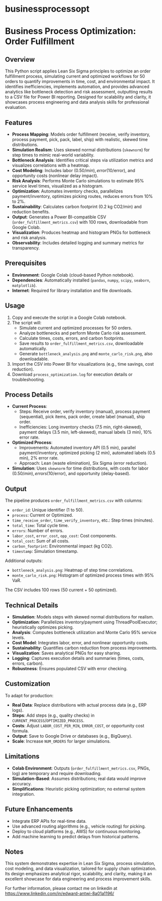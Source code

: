 # businessprocessopt
# Business Process Optimization: Order Fulfillment

## Overview
This Python script applies Lean Six Sigma principles to optimize an order fulfillment process, simulating current and optimized workflows for 50 orders to quantify improvements in time, cost, and environmental impact. It identifies inefficiencies, implements automation, and provides advanced analytics like bottleneck detection and risk assessment, outputting results to a CSV file for Power BI reporting. Designed for scalability and clarity, it showcases process engineering and data analysis skills for professional evaluation.

## Features
- **Process Mapping**: Models order fulfillment (receive, verify inventory, process payment, pick, pack, label, ship) with realistic, skewed time distributions.
- **Simulation Realism**: Uses skewed normal distributions (`skewnorm`) for step times to mimic real-world variability.
- **Bottleneck Analysis**: Identifies critical steps via utilization metrics and visualizes correlations with a heatmap.
- **Cost Modeling**: Includes labor ($0.50/min), error ($10/error), and opportunity costs (nonlinear delay impact).
- **Risk Analysis**: Performs Monte Carlo simulations to estimate 95% service level times, visualized as a histogram.
- **Optimization**: Automates inventory checks, parallelizes payment/inventory, optimizes picking routes, reduces errors from 10% to 2%.
- **Sustainability**: Calculates carbon footprint (0.2 kg CO2/min) and reduction benefits.
- **Output**: Generates a Power BI-compatible CSV (`order_fulfillment_metrics.csv`) with 100 rows, downloadable from Google Colab.
- **Visualization**: Produces heatmap and histogram PNGs for bottleneck and risk analysis.
- **Observability**: Includes detailed logging and summary metrics for transparency.

## Prerequisites
- **Environment**: Google Colab (cloud-based Python notebook).
- **Dependencies**: Automatically installed (`pandas`, `numpy`, `scipy`, `seaborn`, `matplotlib`).
- **Internet**: Required for library installation and file downloads.

## Usage
1. Copy and execute the script in a Google Colab notebook.
2. The script will:
   - Simulate current and optimized processes for 50 orders.
   - Analyze bottlenecks and perform Monte Carlo risk assessment.
   - Calculate times, costs, errors, and carbon footprints.
   - Save results to `order_fulfillment_metrics.csv`, downloadable automatically.
   - Generate `bottleneck_analysis.png` and `monte_carlo_risk.png`, also downloadable.
3. Import the CSV into Power BI for visualizations (e.g., time savings, cost reduction).
4. Download `process_optimization.log` for execution details or troubleshooting.

## Process Details
- **Current Process**:
  - Steps: Receive order, verify inventory (manual), process payment (sequential), pick items, pack order, create label (manual), ship order.
  - Inefficiencies: Long inventory checks (7.5 min, right-skewed), payment delays (3.5 min, left-skewed), manual labels (3 min), 10% error rate.
- **Optimized Process**:
  - Improvements: Automated inventory API (0.5 min), parallel payment/inventory, optimized picking (2 min), automated labels (0.5 min), 2% error rate.
  - Approach: Lean (waste elimination), Six Sigma (error reduction).
- **Simulation**: Uses `skewnorm` for time distributions, with costs for labor ($0.50/min), errors ($10/error), and opportunity (delay-based).

## Output
The pipeline produces `order_fulfillment_metrics.csv` with columns:
- `order_id`: Unique identifier (1 to 50).
- `process`: Current or Optimized.
- `time_receive_order`, `time_verify_inventory`, etc.: Step times (minutes).
- `total_time`: Total cycle time.
- `errors`: Number of errors.
- `labor_cost`, `error_cost`, `opp_cost`: Cost components.
- `total_cost`: Sum of all costs.
- `carbon_footprint`: Environmental impact (kg CO2).
- `timestamp`: Simulation timestamp.

Additional outputs:
- `bottleneck_analysis.png`: Heatmap of step time correlations.
- `monte_carlo_risk.png`: Histogram of optimized process times with 95% VaR.

The CSV includes 100 rows (50 current + 50 optimized).

## Technical Details
- **Simulation**: Models steps with skewed normal distributions for realism.
- **Optimization**: Parallelizes inventory/payment using ThreadPoolExecutor; heuristically optimizes picking.
- **Analysis**: Computes bottleneck utilization and Monte Carlo 95% service levels.
- **Cost Model**: Integrates labor, error, and nonlinear opportunity costs.
- **Sustainability**: Quantifies carbon reduction from process improvements.
- **Visualization**: Saves analytical PNGs for easy sharing.
- **Logging**: Captures execution details and summaries (times, costs, errors, carbon).
- **Robustness**: Ensures populated CSV with error checking.

## Customization
To adapt for production:
- **Real Data**: Replace distributions with actual process data (e.g., ERP logs).
- **Steps**: Add steps (e.g., quality checks) in `CURRENT_PROCESS`/`OPTIMIZED_PROCESS`.
- **Costs**: Adjust `LABOR_COST_PER_MIN`, `ERROR_COST`, or opportunity cost formula.
- **Output**: Save to Google Drive or databases (e.g., BigQuery).
- **Scale**: Increase `NUM_ORDERS` for larger simulations.

## Limitations
- **Colab Environment**: Outputs (`order_fulfillment_metrics.csv`, PNGs, log) are temporary and require downloading.
- **Simulation-Based**: Assumes distributions; real data would improve accuracy.
- **Simplifications**: Heuristic picking optimization; no external system integration.

## Future Enhancements
- Integrate ERP APIs for real-time data.
- Use advanced routing algorithms (e.g., vehicle routing) for picking.
- Deploy to cloud platforms (e.g., AWS) for continuous monitoring.
- Add machine learning to predict delays from historical patterns.

## Notes
This system demonstrates expertise in Lean Six Sigma, process simulation, cost modeling, and data visualization, tailored for supply chain optimization. Its design emphasizes analytical rigor, scalability, and clarity, making it an excellent showcase for data engineering and process improvement skills.

For further information, please contact me on linkedin at https://www.linkedin.com/in/edward-antwi-8a01a1196/
